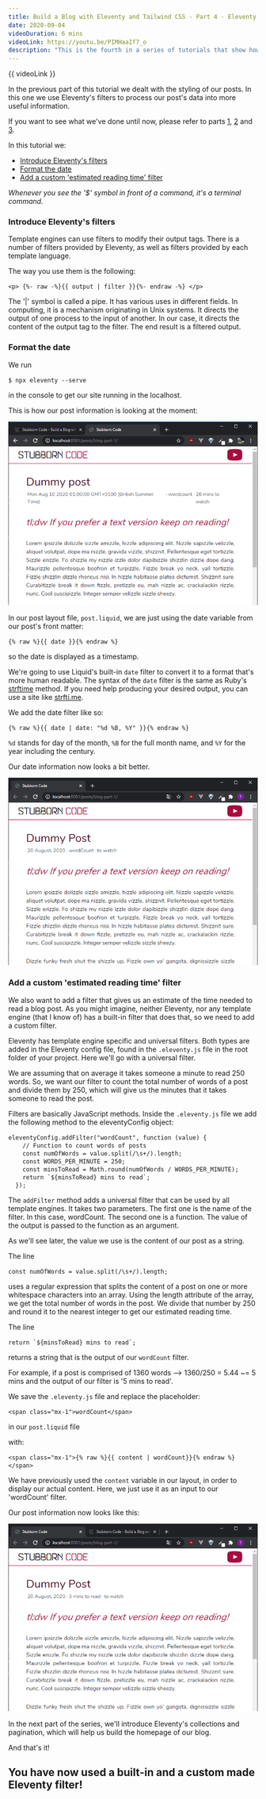 ```yaml
---
title: Build a Blog with Eleventy and Tailwind CSS - Part 4 - Eleventy's Filters
date: 2020-09-04
videoDuration: 6 mins
videoLink: https://youtu.be/PIMHaaIf7_o
description: "This is the fourth in a series of tutorials that show how to create a blog with Eleventy and Tailwind CSS. In this post we introduce Eleventy's filters and make our post information look better."
---
```


{{ videoLink }}

In the previous part of this tutorial we dealt with the styling of our posts. In this one we use Eleventy's filters to process our post's data into more useful information.

If you want to see what we've done until now, please refer to parts [1](/posts/build-a-blog-with-eleventy-and-tailwindcss-part-1), [2](/posts/build-a-blog-with-eleventy-and-tailwindcss-part-2) and [3](/posts/build-a-blog-with-eleventy-and-tailwindcss-part-3).

In this tutorial we:

- <a href="#introduce-eleventy-filters" target="_self">Introduce Eleventy's filters</a>
- <a href="#format-the-date" target="_self">Format the date</a>
- <a href="#add-custom-filter" target="_self">Add a custom 'estimated reading time' filter</a>

_Whenever you see the '\$' symbol in front of a command, it's a terminal command._

### <span id="introduce-eleventy-filters">Introduce Eleventy's filters<span>

Template engines can use filters to modify their output tags. There is a number of filters provided by Eleventy, as well as filters provided by each template language.

The way you use them is the following:

```
<p> {%- raw -%}{{ output | filter }}{%- endraw -%} </p>
```

The '|' symbol is called a pipe. It has various uses in different fields. In computing, it is a mechanism originating in Unix systems. It directs the output of one process to the input of another. In our case, it directs the content of the output tag to the filter. The end result is a filtered output.

### <span id="format-the-date">Format the date<span>

We run

```
$ npx eleventy --serve
```

in the console to get our site running in the localhost.

This is how our post information is looking at the moment:

![info-without-filters](img/blog-1.png)

In our post layout file, `post.liquid`, we are just using the date variable from our post's front matter:

```
{% raw %}{{ date }}{% endraw %}
```

so the date is displayed as a timestamp.

We're going to use Liquid's built-in `date` filter to convert it to a format that's more human readable. The syntax of the `date` filter is the same as Ruby's [strftime](https://ruby-doc.org/stdlib-2.6.1/libdoc/date/rdoc/DateTime.html#method-i-strftime) method. If you need help producing your desired output, you can use a site like [strfti.me](http://www.strfti.me/).

We add the date filter like so:

```
{% raw %}{{ date | date: "%d %B, %Y" }}{% endraw %}
```

`%d` stands for day of the month, `%B` for the full month name, and `%Y` for the year including the century.

Our date information now looks a bit better.

![info-with-date-filter](img/blog-2.png)

### <span id="add-custom-filter">Add a custom 'estimated reading time' filter<span>

We also want to add a filter that gives us an estimate of the time needed to read a blog post. As you might imagine, neither Eleventy, nor any template engine (that I know of) has a built-in filter that does that, so we need to add a custom filter.

Eleventy has template engine specific and universal filters. Both types are added in the Eleventy config file, found in the `.eleventy.js` file in the root folder of your project. Here we'll go with a universal filter.

We are assuming that on average it takes someone a minute to read 250 words. So, we want our filter to count the total number of words of a post and divide them by 250, which will give us the minutes that it takes someone to read the post.

Filters are basically JavaScript methods. Inside the `.eleventy.js` file we add the following method to the eleventyConfig object:

```
eleventyConfig.addFilter("wordCount", function (value) {
    // Function to count words of posts
    const numOfWords = value.split(/\s+/).length;
    const WORDS_PER_MINUTE = 250;
    const minsToRead = Math.round(numOfWords / WORDS_PER_MINUTE);
    return `${minsToRead} mins to read`;
  });
```

The `addFilter` method adds a universal filter that can be used by all template engines. It takes two parameters. The first one is the name of the filter. In this case, wordCount. The second one is a function. The value of the output is passed to the function as an argument.

As we'll see later, the value we use is the content of our post as a string.

The line

```
const numOfWords = value.split(/\s+/).length;
```

uses a regular expression that splits the content of a post on one or more whitespace characters into an array. Using the length attribute of the array, we get the total number of words in the post. We divide that number by 250 and round it to the nearest integer to get our estimated reading time.

The line

```
return `${minsToRead} mins to read`;
```

returns a string that is the output of our `wordCount` filter.

For example, if a post is comprised of 1360 words --> 1360/250 = 5.44 ~= 5 mins and the output of our filter is '5 mins to read'.

We save the `.eleventy.js` file and replace the placeholder:

```
<span class="mx-1">wordCount</span>
```

in our `post.liquid` file

with:

```
<span class="mx-1">{% raw %}{{ content | wordCount}}{% endraw %}</span>
```

We have previously used the `content` variable in our layout, in order to display our actual content. Here, we just use it as an input to our 'wordCount' filter.

Our post information now looks like this:

![info-with-all-filters](img/blog-3.png)

In the next part of the series, we'll introduce Eleventy's collections and pagination, which will help us build the homepage of our blog.

And that's it!

## You have now used a built-in and a custom made Eleventy filter!
